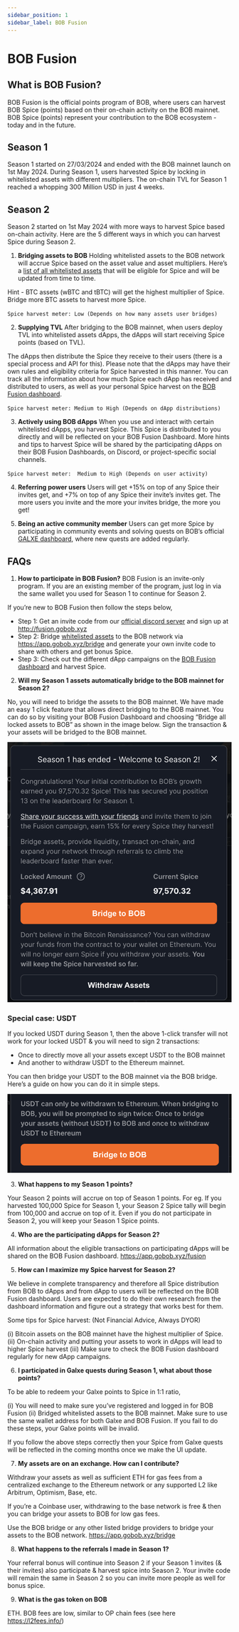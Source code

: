 ```yaml
---
sidebar_position: 1
sidebar_label: BOB Fusion
---
```


# BOB Fusion

## What is BOB Fusion?

BOB Fusion is the official points program of BOB, where users can harvest BOB Spice (points) based on their on-chain activity on the BOB mainnet. BOB Spice (points) represent your contribution to the BOB ecosystem - today and in the future.

## Season 1

Season 1 started on 27/03/2024 and ended with the BOB mainnet launch on 1st May 2024.
During Season 1, users harvested Spice by locking in whitelisted assets with different multipliers. The on-chain TVL for Season 1 reached a whopping 300 Million USD in just 4 weeks.

## Season 2

Season 2 started on 1st May 2024 with more ways to harvest Spice based on-chain activity. Here are the 5 different ways in which you can harvest Spice during Season 2.

1. **Bridging assets to BOB**
   Holding whitelisted assets to the BOB network will accrue Spice based on the asset value and asset multipliers. Here’s a [list of all whitelisted assets](https://app.gobob.xyz/fusion?tab=info) that will be eligible for Spice and will be updated from time to time.

Hint - BTC assets (wBTC and tBTC) will get the highest multiplier of Spice. Bridge more BTC assets to harvest more Spice.

`Spice harvest meter: Low (Depends on how many assets user bridges)`

2. **Supplying TVL**
   After bridging to the BOB mainnet, when users deploy TVL into whitelisted assets dApps, the dApps will start receiving Spice points (based on TVL).

The dApps then distribute the Spice they receive to their users (there is a special process and API for this). Please note that the dApps may have their own rules and eligibility criteria for Spice harvested in this manner. You can track all the information about how much Spice each dApp has received and distributed to users, as well as your personal Spice harvest on the [BOB Fusion dashboard](https://app.gobob.xyz/fusion).

`Spice harvest meter: Medium to High (Depends on dApp distributions)`

3. **Actively using BOB dApps**
   When you use and interact with certain whitelisted dApps, you harvest Spice. This Spice is distributed to you directly and will be reflected on your BOB Fusion Dashboard. More hints and tips to harvest Spice will be shared by the participating dApps on their BOB Fusion Dashboards, on Discord, or project-specific social channels.

`Spice harvest meter:  Medium to High (Depends on user activity)`

4. **Referring power users**
   Users will get +15% on top of any Spice their invites get, and +7% on top of any Spice their invite’s invites get. The more users you invite and the more your invites bridge, the more you get!

5. **Being an active community member**
   Users can get more Spice by participating in community events and solving quests on BOB’s official [GALXE dashboard](https://app.galxe.com/quest/bob), where new quests are added regularly.

## FAQs

1. **How to participate in BOB Fusion?**
   BOB Fusion is an invite-only program. If you are an existing member of the program, just log in via the same wallet you used for Season 1 to continue for Season 2.

If you’re new to BOB Fusion then follow the steps below,

- Step 1: Get an invite code from our [official discord server](https://discord.gg/gobob) and sign up at http://fusion.gobob.xyz
- Step 2: Bridge [whitelisted assets](https://docs.google.com/spreadsheets/d/12wTFxjjqAsmRKHNFeVHCOcZmesyJlrtCjUgIpZ229jc/edit#gid=0) to the BOB network via https://app.gobob.xyz/bridge and generate your own invite code to share with others and get bonus Spice.
- Step 3: Check out the different dApp campaigns on the [BOB Fusion dashboard](http://fusion.gobob.xyz) and harvest Spice.

2. **Will my Season 1 assets automatically bridge to the BOB mainnet for Season 2?**

No, you will need to bridge the assets to the BOB mainnet. We have made an easy 1 click feature that allows direct bridging to the BOB mainnet. You can do so by visiting your BOB Fusion Dashboard and choosing “Bridge all locked assets to BOB” as shown in the image below. Sign the transaction & your assets will be bridged to the BOB mainnet.

![Season One Ended](./bob-fusion/season-1-ended.png)

### Special case: USDT

If you locked USDT during Season 1, then the above 1-click transfer will not work for your locked USDT & you will need to sign 2 transactions:

- Once to directly move all your assets except USDT to the BOB mainnet
- And another to withdraw USDT to the Ethereum mainnet.

You can then bridge your USDT to the BOB mainnet via the BOB bridge. Here’s a guide on how you can do it in simple steps.

![USDT dialogue](./bob-fusion/usdt-withdraw.png)

3. **What happens to my Season 1 points?**

Your Season 2 points will accrue on top of Season 1 points. For eg. If you harvested 100,000 Spice for Season 1, your Season 2 Spice tally will begin from 100,000 and accrue on top of it. Even if you do not participate in Season 2, you will keep your Season 1 Spice points.

4. **Who are the participating dApps for Season 2?**

All information about the eligible transactions on participating dApps will be shared on the BOB Fusion dashboard. https://app.gobob.xyz/fusion

5. **How can I maximize my Spice harvest for Season 2?**

We believe in complete transparency and therefore all Spice distribution from BOB to dApps and from dApp to users will be reflected on the BOB Fusion dashboard. Users are expected to do their own research from the dashboard information and figure out a strategy that works best for them.

Some tips for Spice harvest: (Not Financial Advice, Always DYOR)

(i) Bitcoin assets on the BOB mainnet have the highest multiplier of Spice.
(ii) On-chain activity and putting your assets to work in dApps will lead to higher Spice harvest
(iii) Make sure to check the BOB Fusion dashboard regularly for new dApp campaigns.

6. **I participated in Galxe quests during Season 1, what about those points?**

To be able to redeem your Galxe points to Spice in 1:1 ratio,

(i) You will need to make sure you’ve registered and logged in for BOB Fusion
(ii) Bridged whitelisted assets to the BOB mainnet. Make sure to use the same wallet address for both Galxe and BOB Fusion. If you fail to do these steps, your Galxe points will be invalid.

If you follow the above steps correctly then your Spice from Galxe quests will be reflected in the coming months once we make the UI update.

7. **My assets are on an exchange. How can I contribute?**

Withdraw your assets as well as sufficient ETH for gas fees from a centralized exchange to the Ethereum network or any supported L2 like Arbitrum, Optimism, Base, etc.

If you’re a Coinbase user, withdrawing to the base network is free & then you can bridge your assets to BOB for low gas fees.

Use the BOB bridge or any other listed bridge providers to bridge your assets to the BOB network. https://app.gobob.xyz/bridge

8. **What happens to the referrals I made in Season 1?**

Your referral bonus will continue into Season 2 if your Season 1 invites (& their invites) also participate & harvest spice into Season 2. Your invite code will remain the same in Season 2 so you can invite more people as well for bonus spice.

9. **What is the gas token on BOB**

ETH. BOB fees are low, similar to OP chain fees (see here https://l2fees.info/)
